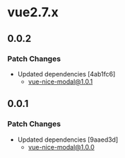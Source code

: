 # vue2.7.x

## 0.0.2

### Patch Changes

- Updated dependencies [4ab1fc6]
  - vue-nice-modal@1.0.1

## 0.0.1

### Patch Changes

- Updated dependencies [9aaed3d]
  - vue-nice-modal@1.0.0
